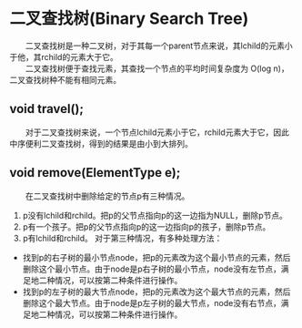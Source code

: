 # 二叉查找树(Binary Search Tree)
&emsp;&emsp;二叉查找树是一种二叉树，对于其每一个parent节点来说，其lchild的元素小于他，其rchild的元素大于它。<br>
&emsp;&emsp;二叉查找树便于查找元素，其查找一个节点的平均时间复杂度为 O(log n)，二叉查找树种不能有相同元素。

## void travel();
&emsp;&emsp;对于二叉查找树来说，一个节点lchild元素小于它，rchild元素大于它，因此中序便利二叉查找树，得到的结果是由小到大排列。

## void remove(ElementType e);
&emsp;&emsp;在二叉查找树中删除给定的节点p有三种情况。
1. p没有lchild和rchild。把p的父节点指向p的这一边指为NULL，删除p节点。
2. p有一个孩子。把p的父节点指向p的这一边指向p的孩子，删除p节点。
3. p有lchild和rchild。
对于第三种情况，有多种处理方法：
- 找到p的右子树的最小节点node，把p的元素改为这个最小节点的元素，然后删除这个最小节点。由于node是p右子树的最小节点，node没有左节点，满足地二种情况，可以按第二种条件进行操作。
- 找到p的左子树的最大节点node，把p的元素改为这个最大节点的元素，然后删除这个最大节点。由于node是p左子树的最大节点，node没有右节点，满足地二种情况，可以按第二种条件进行操作。
